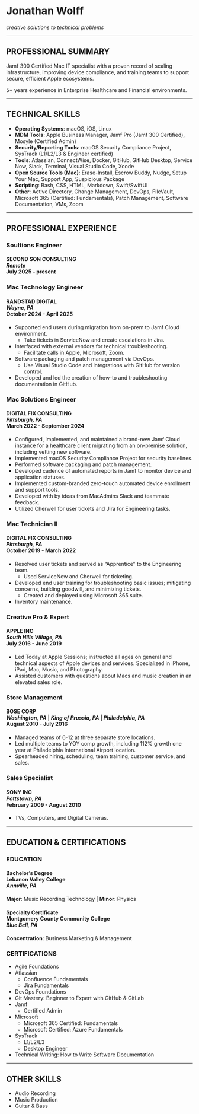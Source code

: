 # Jonathan Wolff
*creative solutions to technical problems*

***

## PROFESSIONAL SUMMARY

Jamf 300 Certified Mac IT specialist with a proven record of scaling infrastructure, improving device compliance, and training teams to support secure, efficient Apple ecosystems.

5+ years experience in Enterprise Healthcare and Financial environments.

***

## TECHNICAL SKILLS
- **Operating Systems**: macOS, iOS, Linux
- **MDM Tools**: Apple Business Manager, Jamf Pro (Jamf 300 Certified), Mosyle (Certified Admin)
- **Security/Reporting Tools**: macOS Security Compliance Project, SysTrack (L1/L2/L3 & Engineer certified)
- **Tools**: Atlassian, ConnectWise, Docker, GitHub, GitHub Desktop, Service Now, Slack, Terminal, Visual Studio Code, Xcode
- **Open Source Tools (Mac)**: Erase-Install, Escrow Buddy, Nudge, Setup Your Mac, Support App, Suspicious Package
- **Scripting**: Bash, CSS, HTML, Markdown, Swift/SwiftUI
- **Other**: Active Directory, Change Management, DevOps, FileVault, Microsoft 365 (Certified: Fundamentals), Patch Management, Software Documentation, VMs, Zoom

***

## PROFESSIONAL EXPERIENCE

### Soultions Engineer
#### SECOND SON CONSULTING <br> *Remote* <br> July 2025 - present

### Mac Technology Engineer
#### RANDSTAD DIGITAL <br> *Wayne, PA* <br> October 2024 - April 2025
- Supported end users during migration from on-prem to Jamf Cloud environment.
    - Take tickets in ServiceNow and create escalations in Jira.
- Interfaced with external vendors for technical troubleshooting.
    - Facilitate calls in Apple, Microsoft, Zoom.
- Software packaging and patch management via DevOps.
    - Use Visual Studio Code and integrations with GitHub for version control.
- Developed and led the creation of how-to and troubleshooting documentation in GitHub.

### Mac Solutions Engineer
#### DIGITAL FIX CONSULTING <br> *Pittsburgh, PA* <br> March 2022 - September 2024
- Configured, implemented, and maintained a brand-new Jamf Cloud instance for a healthcare client migrating from an on-premise solution, including vetting new software.
- Implemented macOS Security Compliance Project for security baselines.
- Performed software packaging and patch management.
- Developed cadence of automated reports in Jamf to monitor device and application statuses.
- Implemented custom-branded zero-touch automated device enrollment and support tools.
- Developed with by ideas from MacAdmins Slack and teammate feedback.
- Utilized Cherwell for user tickets and Jira for Engineering tasks.

### Mac Technician II
#### DIGITAL FIX CONSULTING <br> *Pittsburgh, PA* <br> October 2019 - March 2022
- Resolved user tickets and served as “Apprentice” to the Engineering team.
    - Used ServiceNow and Cherwell for ticketing.
- Developed end user training for troubleshooting basic issues; mitigating concerns, building goodwill, and minimizing tickets.
    - Created and deployed using Microsoft 365 suite.
- Inventory maintenance.

### Creative Pro & Expert
#### APPLE INC <br> *South Hills Village, PA* <br> July 2016 - June 2019
- Led Today at Apple Sessions; instructed all ages on general and technical aspects of Apple devices and services. Specialized in iPhone, iPad, Mac, Music, and Photography. 
- Assisted customers with questions about Macs and music creation in an elevated sales role.

### Store Management
#### BOSE CORP <br> *Washington, PA* | *King of Prussia, PA* | *Philadelphia, PA* <br> August 2010 - July 2016
- Managed teams of 6-12 at three separate store locations.
- Led multiple teams to YOY comp growth, including 112% growth one year at Philadelphia International Airport location.
- Spearheaded hiring, scheduling, team training, customer service, and sales.

### Sales Specialist
#### SONY INC <br> *Pottstown, PA* <br> February 2009 - August 2010
- TVs, Computers, and Digital Cameras.

***

## EDUCATION & CERTIFICATIONS

### EDUCATION
#### Bachelor’s Degree <br> Lebanon Valley College <br> *Annville, PA*
**Major**: Music Recording Technology | **Minor**: Physics

#### Specialty Certificate <br> Montgomery County Community College <br> *Blue Bell, PA*
**Concentration**: Business Marketing & Management

### CERTIFICATIONS
- Agile Foundations
- Atlassian
    - Confluence Fundamentals
    - Jira Fundamentals
- DevOps Foundations
- Git Mastery: Beginner to Expert with GitHub & GitLab
- Jamf
    - Certified Admin
- Microsoft
    - Microsoft 365 Certified: Fundamentals
    - Microsoft Certified: Azure Fundamentals
- SysTrack
    - L1/L2/L3
    - Desktop Engineer
- Technical Writing: How to Write Software Documentation

***

## OTHER SKILLS
- Audio Recording
- Music Production
- Guitar & Bass
